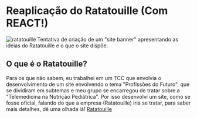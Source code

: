 # Reaplicação do Ratatouille (Com REACT!)
![ratatouille](https://github.com/LindauroNeto/Reaplicacao-Ratatouille-REACT/assets/140420389/ab3dc97d-91c7-403f-9de8-854668996e7a)
Tentativa de criação de um "site banner" apresentando as ideias do Ratatouille e o que o site dispôe.

## O que é o Ratatouille?
Para os que não sabem, eu trabalhei em um TCC que envolvia o desenvolvimento de um site envolvendo o tema "Profissões do Futuro", que se dividiram em subtemas e meu grupo se encarregou de tratar sobre a "Telemedicina na Nutrição Pediátrica".
Por isso desenvolvi um site, como se fosse oficial, falando do que a empresa (Ratatouille) iria se tratar, para saber mais detalhes, dê uma olhada lá!
[Ratatouille](https://github.com/RatatouilleOrg/Site-Ratatouille)
